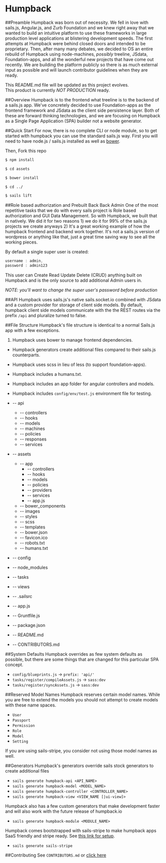 # Humpback

##Preamble
Humpback was born out of necessity.  We fell in love with sails.js, Angular.js,
and Zurb Foundation and we knew right away that we wanted to build an intuitive
platform to use these frameworks in large production level applications at 
blistering development speeds.  The first attempts at Humpback were behind 
closed doors and intended to be proprietary. Then, after many many debates, we
decided to OS an entire rebuild of Humpback using node-machines, *possibly* treeline, 
JSdata, Foundation-apps, and all the wonderful new projects that have come out 
recently.  We are building the platform publicly so there is as much external 
input as possible and will launch contributor guidelines when they are ready.

This README.md file will be updated as this project evolves.  
This product is currently *NOT PRODUCTION* ready. 

##Overview
Humpback is to the frontend what treeline is to the backend of a sails.js app. 
We've concretely decided to use Foundation-apps as the frontend framework and 
JSdata as the client side persistence layer.  Both of these are forward thinking 
technologies, and we are focusing on Humpback as a Single Page Application (SPA) 
builder not a website generator.

##Quick Start
For now, there is no complete CLI or node module, so to get started with humpback
you can use the standard sails.js way.  First you will need to have node.js / sails.js
installed as well as [bower](https://www.npmjs.com/package/bower). 

Then, Fork this repo

```sh
$ npm install

$ cd assets

$ bower install

$ cd ../

$ sails lift
```

##Role based authorization and Prebuilt Back Back Admin
One of the most repetitive tasks that we do with every sails project is
Role based authorization and GUI Data Management.  So with Humpback, we built
that in natively.  We did it for two reasons 1) we do it for 99% of the 
sails.js projects we create anyways 2) It's a great working example of how 
the humpback frontend and backend work together. It's not a sails.js version
of wordpress or anything like that, just a great time saving way to see all 
the working pieces.

By default a single super user is created:
  ```js
  username : admin,
  password : admin123
  ``` 
This user can Create Read Update Delete (CRUD) anything built on Humpback
and is the only source to add additional Admin users in. 

*NOTE: you'll want to change the super user's password before production*

##API
Humpback uses sails.js's native sails.socket.io combined with JSdata and a 
custom provider for storage of client side models.  By default, humpback 
client side models communicate with the the REST routes via the prefix `/api` 
and pluralize turned to false. 


##File Structure
Humpback's file structure is identical to a normal Sails.js app with a few exceptions. 

  1. Humpback uses bower to manage frontend dependencies.
  *  Humpback generators create additional files compared to their sails.js counterparts.
  *  Humpback uses scss in lieu of less (to support foundation-apps).
  *  Humpback includes a humans.txt.
  *  Humpback includes an app folder for angular controllers and models.
  *  Humpback includes `config/env/test.js` environment file for testing.
  
  * -- api
    * -- controllers
    * -- hooks
    * -- models
 	* -- machines
    * -- policies
    * -- responses
    * -- services
  * -- assets
  	* -- app
  	  * -- controllers
  	  * -- hooks
  	  * -- models
  	  * -- policies
  	  * -- providers
  	  * -- services
  	  * -- app.js
  	* -- bower_components
  	* -- images
  	* -- styles
  	* -- scss
  	* -- templates
  	* -- bower.json
  	* -- favicon.ico
  	* -- robots.txt
  	* -- humans.txt
  * -- config
  * -- node_modules
  * -- tasks
  * -- views
  * -- .sailsrc
  * -- app.js
  * -- Gruntfile.js
  * -- package.json
  * -- README.md
  * -- CONTRIBUTORS.md

##System Defaults
Humpback overrides as few system defaults as possible, but there are some
things that are changed for this particular SPA concept.
  * `config/blueprints.js` -> `prefix: 'api/'`
  * `tasks/register/compileAssets.js` -> `sass:dev`
  * `tasks/register/syncAssets.js` -> `sass:dev`

##Reserved Model Names
  Humpback reserves certain model names. While you are free to extend the models
  you should not attempt to create models with these name spaces.
  * `User`
  * `Passport`
  * `Permission`
  * `Role`
  * `Model`
  * `Setting`

  If you are using sails-stripe, you consider not using those model names as well.

##Generators
Humpback's generators override sails stock generators to create additional 
files
  * `sails generate humpback-api <API_NAME>`
  * `sails generate humpback-model <MODEL_NAME>`
  * `sails generate humpback-controller <CONTROLLER_NAME>`
  * `sails generate humpback-view <VIEW_NAME [|ui-view]>`

Humpback also has a few custom generators that make development faster and will 
also work with the future release of humpback.io
  * `sails generate humpback-module <MODULE_NAME>`

Humpback comes bootstrapped with sails-stripe to make humpback apps SaaS 
friendly and stripe ready.  See [this link for setup](https://github.com/scott-wyatt/sails-stripe).
  * `sails generate sails-stripe`

##Contributing
See `CONTRIBUTORS.md` or [click here](https://github.com/CaliStyle/humpback/blob/master/CONTRIBUTORS.md)